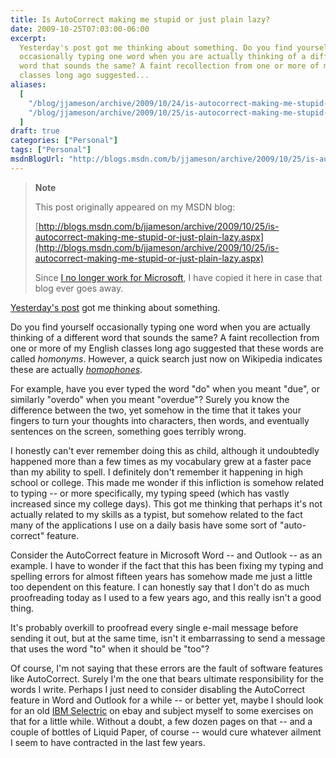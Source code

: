```yaml
---
title: Is AutoCorrect making me stupid or just plain lazy?
date: 2009-10-25T07:03:00-06:00
excerpt:
  Yesterday's post got me thinking about something. Do you find yourself
  occasionally typing one word when you are actually thinking of a different
  word that sounds the same? A faint recollection from one or more of my English
  classes long ago suggested...
aliases:
  [
    "/blog/jjameson/archive/2009/10/24/is-autocorrect-making-me-stupid-or-just-plain-lazy.aspx",
    "/blog/jjameson/archive/2009/10/25/is-autocorrect-making-me-stupid-or-just-plain-lazy.aspx",
  ]
draft: true
categories: ["Personal"]
tags: ["Personal"]
msdnBlogUrl: "http://blogs.msdn.com/b/jjameson/archive/2009/10/25/is-autocorrect-making-me-stupid-or-just-plain-lazy.aspx"
---
```


> **Note**
>
> This post originally appeared on my MSDN blog:
>
> [http://blogs.msdn.com/b/jjameson/archive/2009/10/25/is-autocorrect-making-me-stupid-or-just-plain-lazy.aspx](http://blogs.msdn.com/b/jjameson/archive/2009/10/25/is-autocorrect-making-me-stupid-or-just-plain-lazy.aspx)
>
> Since
> [I no longer work for Microsoft](/blog/jjameson/2011/09/02/last-day-with-microsoft),
> I have copied it here in case that blog ever goes away.

[Yesterday's post](/blog/jjameson/2009/10/24/the-original-jameson-datacenter)
got me thinking about something.

Do you find yourself occasionally typing one word when you are actually thinking
of a different word that sounds the same? A faint recollection from one or more
of my English classes long ago suggested that these words are called *homonyms*.
However, a quick search just now on Wikipedia indicates these are actually
[*homophones*](http://en.wikipedia.org/wiki/Homophone).

For example, have you ever typed the word "do" when you meant "due", or
similarly "overdo" when you meant "overdue"? Surely you know the difference
between the two, yet somehow in the time that it takes your fingers to turn your
thoughts into characters, then words, and eventually sentences on the screen,
something goes terribly wrong.

I honestly can't ever remember doing this as child, although it undoubtedly
happened more than a few times as my vocabulary grew at a faster pace than my
ability to spell. I definitely don't remember it happening in high school or
college. This made me wonder if this infliction is somehow related to typing --
or more specifically, my typing speed (which has vastly increased since my
college days). This got me thinking that perhaps it's not actually related to my
skills as a typist, but somehow related to the fact many of the applications I
use on a daily basis have some sort of "auto-correct" feature.

Consider the AutoCorrect feature in Microsoft Word -- and Outlook -- as an
example. I have to wonder if the fact that this has been fixing my typing and
spelling errors for almost fifteen years has somehow made me just a little too
dependent on this feature. I can honestly say that I don't do as much
proofreading today as I used to a few years ago, and this really isn't a good
thing.

It's probably overkill to proofread every single e-mail message before sending
it out, but at the same time, isn't it embarrassing to send a message that uses
the word "to" when it should be "too"?

Of course, I'm not saying that these errors are the fault of software features
like AutoCorrect. Surely I'm the one that bears ultimate responsibility for the
words I write. Perhaps I just need to consider disabling the AutoCorrect feature
in Word and Outlook for a while -- or better yet, maybe I should look for an old
[IBM Selectric](http://en.wikipedia.org/wiki/IBM_Selectric_typewriter) on ebay
and subject myself to some exercises on that for a little while. Without a
doubt, a few dozen pages on that -- and a couple of bottles of Liquid Paper, of
course -- would cure whatever ailment I seem to have contracted in the last few
years.
